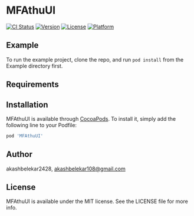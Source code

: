# MFAthuUI

[![CI Status](https://img.shields.io/travis/akashbelekar2428/MFAthuUI.svg?style=flat)](https://travis-ci.org/akashbelekar2428/MFAthuUI)
[![Version](https://img.shields.io/cocoapods/v/MFAthuUI.svg?style=flat)](https://cocoapods.org/pods/MFAthuUI)
[![License](https://img.shields.io/cocoapods/l/MFAthuUI.svg?style=flat)](https://cocoapods.org/pods/MFAthuUI)
[![Platform](https://img.shields.io/cocoapods/p/MFAthuUI.svg?style=flat)](https://cocoapods.org/pods/MFAthuUI)

## Example

To run the example project, clone the repo, and run `pod install` from the Example directory first.

## Requirements

## Installation

MFAthuUI is available through [CocoaPods](https://cocoapods.org). To install
it, simply add the following line to your Podfile:

```ruby
pod 'MFAthuUI'
```

## Author

akashbelekar2428, akashbelekar108@gmail.com

## License

MFAthuUI is available under the MIT license. See the LICENSE file for more info.
